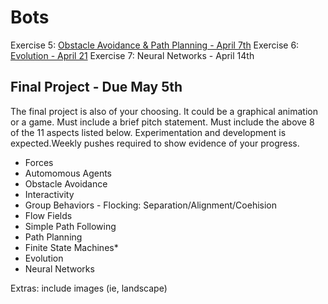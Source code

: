 # Bots

Exercise 5: [Obstacle Avoidance & Path Planning - April 7th](../../../PathPlanning_ObstacleAvoidance)
Exercise 6: [Evolution - April 21](../../../Evolution) 
Exercise 7: Neural Networks - April 14th

## Final Project - Due May 5th

The final project is also of your choosing. It could be a graphical animation or a game. Must include a brief pitch statement. Must include the above 8 of the 11 aspects listed below. Experimentation and development is expected.Weekly pushes required to show evidence of your progress.

- Forces
- Automomous Agents
- Obstacle Avoidance
- Interactivity
- Group Behaviors - Flocking: Separation/Alignment/Coehision
- Flow Fields
- Simple Path Following
- Path Planning
- Finite State Machines*
- Evolution
- Neural Networks


Extras: include images (ie, landscape)

